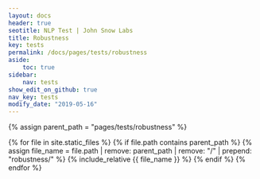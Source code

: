 ```yaml
---
layout: docs
header: true
seotitle: NLP Test | John Snow Labs
title: Robustness
key: tests
permalink: /docs/pages/tests/robustness
aside:
    toc: true
sidebar:
    nav: tests
show_edit_on_github: true
nav_key: tests
modify_date: "2019-05-16"
---
```


{% assign parent_path = "pages/tests/robustness" %}

{% for file in site.static_files %}
    {% if file.path contains parent_path %}
        {% assign file_name = file.path | remove:  parent_path | remove:  "/" | prepend: "robustness/" %}
        {% include_relative {{ file_name }} %}
    {% endif %}
{% endfor %}
